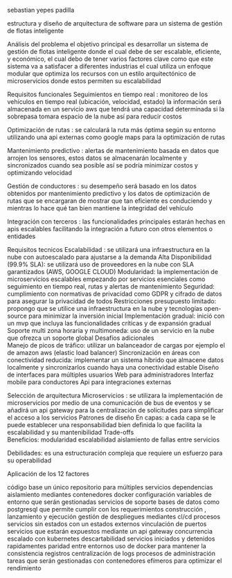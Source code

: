 sebastian yepes padilla 

estructura y diseño de arquitectura de software para un sistema de gestión de flotas inteligente 

Análisis del problema 
el objetivo principal es desarrollar un sistema de gestión de flotas inteligente donde el cual debe de ser escalable, eficiente, y económico, el cual debo de tener varios factores clave como que este sistema va a satisfacer a diferentes industrias el cual utiliza un enfoque modular que optimiza los recursos  con un estilo arquitectónico de microservicios  donde estos permiten su escalabilidad 


Requisitos funcionales 
Seguimientos en tiempo real : monitoreo  de los vehículos en tiempo real (ubicación, velocidad, estado) la información será almacenada en un servicio aws que tendrá una capacidad determinada si la sobrepasa tomara espacio de la nube así para reducir costos 

Optimización de rutas : se calculará la ruta más óptima según su entorno utilizando una api externas como google maps para la optimización  de rutas 

Mantenimiento predictivo : alertas de mantenimiento basada en datos que arrojen los sensores, estos datos se almacenarán localmente y sincronizados cuando sea posible así se podría minimizar costos y optimizando velocidad 

Gestión de conductores : su desempeño será basado en los datos obtenidos por mantenimiento predictivo y los datos de optimización de rutas que se encargaran de mostrar que tan eficiente es conduciendo y mientras lo hace qué tan bien mantiene la integridad del vehículo  

Integración con terceros : las funcionalidades principales  estarán hechas en apis escalables facilitando la integración a futuro con otros elementos o entidades 


Requisitos tecnicos
Escalabilidad : se utilizará una infraestructura en la nube con autoescalado para ajustarse a la demanda 
Alta Disponibilidad (99.9% SLA): se utilizará uso de proveedores en la nube con SLA garantizados (AWS, GOOGLE CLOUD)
Modularidad: la implementación de microservicios escalables empezando por servicios esenciales como seguimiento en tiempo real, rutas  y alertas de mantenimiento 
Seguridad: cumplimiento con normativas de privacidad como GDPR y cifrado de datos para asegurar la privacidad de todos 
Restricciones 
presupuesto limitado: propongo que  se utilice una infraestructura en la nube y tecnologías open-source para minimizar la inversión inicial
Implementación gradual: inició con un mvp que incluya las funcionalidades críticas y de expansión gradual 
Soporte multi zona horaria y multimoneda: uso de un servicio en la nube que ofrezca un soporte global 
Desafíos adicionales  
Manejo de picos de tráfico: utilizar un balanceador de cargas por ejemplo el de amazon aws (elastic load balancer)
Sincronización en áreas con conectividad reducida: implementar un sistema híbrido que almacene datos localmente y sincronizarlos cuando haya una conectividad estable 
Diseño de interfaces para múltiples usuarios
Web para administradores
Interfaz mobile para conductores
Api para integraciones externas  

Selección de arquitectura 
Microservicios : se utilizara la implementación de microservicios por medio de una comunicación  de bus de eventos y se añadirá un api gateway para la centralización de solicitudes para simplificar el acceso a los servicios 
Patrones de diseño 
En capas: a cada capa se le puede establecer una responsabilidad bien definida lo que facilita la escalabilidad y su mantenibilidad 
Trade-offs  
Beneficios: 
modularidad 
escalabilidad
aislamiento de fallas entre servicios 

Debilidades: 
es una estructuración compleja que requiere un esfuerzo para su operabilidad 

Aplicación de los 12 factores  

código base  un único repositorio para múltiples servicios 
dependencias aislamiento mediantes contenedores docker 
configuración variables de entorno que serán gestionadas
servicios de soporte bases de datos como postgresql que permite cumplir con los requerimientos 
construcción , lanzamiento y ejecución gestión de despliegues mediantes cl/cd
procesos servicios sin estados con un estados externos
vinculación de puertos servicios que estarán expuestos mediante un api gateway
concurrencia escalado con kubernetes
descartabilidad servicios iniciados  y detenidos rapidamentes
paridad entre entornos uso de docker para mantener la consistencia 
registros centralización de logs 
procesos de administración tareas que serán gestionadas con contenedores efímeros para optimizar el rendimiento
